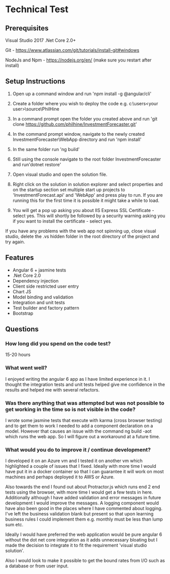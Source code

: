 Technical Test
==============

## Prerequisites

Visual Studio 2017
.Net Core 2.0+

Git - https://www.atlassian.com/git/tutorials/install-git#windows

NodeJs and Npm - https://nodejs.org/en/ (make sure you restart after install)

## Setup Instructions

1) Open up a command window and run 'npm install -g @angular/cli'

2) Create a folder where you wish to deploy the code e.g. c:\users\<your user>\source\PhilHine

3) In a command prompt open the folder you created above and run 'git clone https://github.com/philhine/InvestmentForecaster.git'

4) In the command prompt window, navigate to the newly created InvestmentForecaster\WebApp directory and run 'npm install'

5) In the same folder run 'ng build'

6) Still using the console navigate to the root folder InvestmentForecaster and run'dotnet restore'

7) Open visual studio and open the solution file.

8) Right click on the solution in solution explorer and select properties and on the startup section set multiple start up projects to 'InvestmentForecast.api' and 'WebApp' and press play to run. If you are running this for the first time it is possible it might take a while to load.

9) You will get a pop up asking you about IIS Express SSL Certificate - select yes. This will shortly be followed by a security warning asking you if you want to install the certificate - select yes.

If you have any problems with the web app not spinning up, close visual studio, delete the .vs hidden folder in the root directory of the project and try again. 

## Features

- Angular 6 + jasmine tests
- .Net Core 2.0 
- Dependency injection
- Client side restricted user entry
- Chart JS
- Model binding and validation
- Integration and unit tests
- Test builder and factory pattern
- Bootstrap

## Questions

### How long did you spend on the code test?
15-20 hours

### What went well?
I enjoyed writing the angular 6 app as I have limited experience in it. I thought the integration tests and unit tests helped give me confidence in the results and helped me with several refactors. 

### Was there anything that was attempted but was not possible to get working in the time so is not visible in the code?
I wrote some jasmine tests that execute with karma (cross browser testing) and to get them to work I needed to add a component declaration on a model. However that causes an issue with the command ng build -aot which runs the web app. So I will figure out a workaround at a future time. 

### What would you do to improve it / continue development?
I developed it on an Azure vm and I tested it on another vm which highlighted a couple of issues that I fixed. Ideally with more time I would have put it in a docker container so that I can guarantee it will work on most machines and perhaps deployed it to AWS or Azure.

Also towards the end I found out about Protractor.js which runs end 2 end tests using the browser, with more time I would get a few tests in here. Additionally although I have added validation and error messages in future development I would improve the messages. A logging component would have also been good in the places where I have commented about logging. I've left the business validation blank but present so that upon learning business rules I could implement them e.g. monthly must be less than lump sum etc.

Ideally I would have preferred the web application would be pure angular 6 without the dot net core integration as it adds unnecessary bloating but I made the decision to integrate it to fit the requirement 'visual studio solution'.

Also I would look to make it possible to get the bound rates from I/O such as a database or from user input.